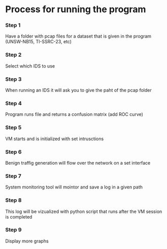 # Process for running the program ###
### Step 1
Have a folder with pcap files for a dataset that is given in the program (UNSW-NB15, TI-SSRC-23, etc)
### Step 2
Select which IDS to use
### Step 3
When running an IDS it will ask you to give the paht of the pcap folder
### Step 4
Program runs file and returns a confusion matrix (add ROC curve)
### Step 5
VM starts and is initialized with set intrusctions 
### Step 6
Benign traffig generation will flow over the network on a set interface 
### Step 7
System monitoring tool will mointor and save a log in a given path
### Step 8
This log will be vizualized with python script that runs after the VM session is completed
### Step 9
Display more graphs